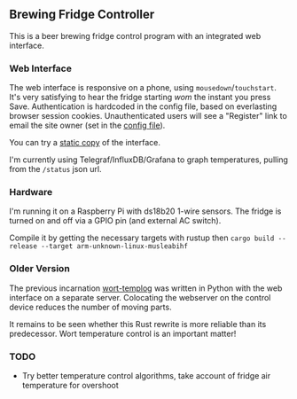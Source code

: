 ## Brewing Fridge Controller

This is a beer brewing fridge control program with an integrated web interface.

### Web Interface

The web interface is responsive on a phone, using `mousedown`/`touchstart`. 
It's very satisfying to hear the fridge starting *wom* the instant you press Save.
Authentication is hardcoded in the config file, based on everlasting browser
session cookies. Unauthenticated users will see a "Register" link to email the
site owner (set in the [config file](src/defconfig.toml)).

You can try a [static copy](https://matt.ucc.asn.au/ferment.html) of the interface.

I'm currently using Telegraf/InfluxDB/Grafana to graph temperatures, pulling from the `/status` json url.

### Hardware
I'm running it on a Raspberry Pi with ds18b20 1-wire sensors. The fridge
is turned on and off via a GPIO pin (and external AC switch).

Compile it by getting the necessary targets with rustup then `cargo build --release --target arm-unknown-linux-musleabihf`

### Older Version

The previous incarnation [wort-templog](https://github.com/mkj/wort-templog)
was written in Python with the web interface on a separate server. Colocating
the webserver on the control device reduces the number of moving parts.

It remains to be seen whether this Rust rewrite is more reliable than its predecessor.
Wort temperature control is an important matter!

### TODO

* Try better temperature control algorithms, take account of fridge air temperature for overshoot
